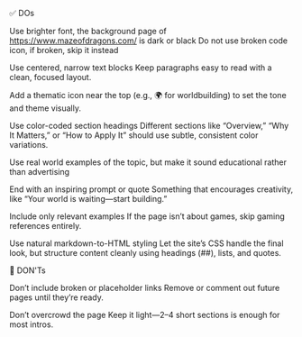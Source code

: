 ✅ DOs

Use brighter font, the background page of https://www.mazeofdragons.com/ is dark or black
Do not use broken code icon, if broken, skip it instead

Use centered, narrow text blocks
Keep paragraphs easy to read with a clean, focused layout.

Add a thematic icon near the top
(e.g., 🌍 for worldbuilding) to set the tone and theme visually.

Use color-coded section headings
Different sections like “Overview,” “Why It Matters,” or “How to Apply It” should use subtle, consistent color variations.

Use real world examples of the topic, but make it sound educational rather than advertising

End with an inspiring prompt or quote
Something that encourages creativity, like “Your world is waiting—start building.”

Include only relevant examples
If the page isn’t about games, skip gaming references entirely.

Use natural markdown-to-HTML styling
Let the site’s CSS handle the final look, but structure content cleanly using headings (##), lists, and quotes.

🚫 DON'Ts

Don’t include broken or placeholder links
Remove or comment out future pages until they’re ready.

Don’t overcrowd the page
Keep it light—2–4 short sections is enough for most intros.
